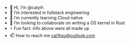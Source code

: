 - 👋 Hi, I’m @caiyih
- 👀 I’m interested in fullstack engineering
- 🌱 I’m currently learning Cloud native
- 💞️ I’m looking to collaborate on writing a OS kernel in Rust
- ⚡ Fun fact: info above were all made up
- 📫 How to reach me cai1hsu@outlook.com
